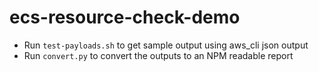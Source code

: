 # ecs-resource-check-demo

-  Run `test-payloads.sh` to get sample output using aws_cli json output
-  Run `convert.py` to convert the outputs to an NPM readable report
